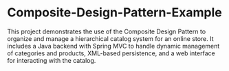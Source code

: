 # Composite-Design-Pattern-Example
This project demonstrates the use of the Composite Design Pattern to organize and manage a hierarchical catalog system for an online store. It includes a Java backend with Spring MVC to handle dynamic management of categories and products, XML-based persistence, and a web interface for interacting with the catalog.
